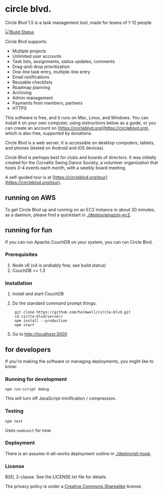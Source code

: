 circle blvd.
===============
Circle Blvd 1.5 is a task management tool, made for teams of 1-12 people. 

[![Build Status](https://travis-ci.org/holmwell/circle-blvd.svg?branch=master)](https://travis-ci.org/holmwell/circle-blvd)

Circle Blvd supports:
 * Multiple projects
 * Unlimited user accounts 
 * Task lists, assignments, status updates, comments
 * Drag-and-drop prioritization
 * One-line task entry, multiple-line entry
 * Email notifications
 * Reusable checklists
 * Roadmap planning
 * Archiving
 * Admin management
 * Payments from members, partners
 * HTTPS

This software is free, and it runs on Mac, Linux, and Windows. You can install it on your own computer, using instructions below as a guide, or you can create an account on [https://circleblvd.org](https://circleblvd.org), which is also free, supported by donations.

Circle Blvd is a web server. It is accessible on desktop computers, tablets, and phones (tested on Android and iOS devices).

Circle Blvd is perhaps best for clubs and boards of directors. It was initially created for the Corvallis Swing Dance Society, a volunteer organization that hosts 3-4 events each month, with a weekly board meeting.

A self-guided tour is at [https://circleblvd.org/tour](https://circleblvd.org/tour).


running on AWS
----------------
To get Circle Blvd up and running on an EC2 instance in about 20 minutes, 
as a daemon, please find a quickstart in [./deploy/amazon-ec2](https://github.com/holmwell/circle-blvd/tree/master/deploy/amazon-ec2). 


running for fun
----------------
If you can run Apache CouchDB on your system, you can run Circle Blvd. 

### Prerequisites
1. Node v6 (v4 is probably fine; see build status)
2. CouchDB >= 1.3

### Installation
1. Install and start CouchDB
2. Do the standard command prompt things:

        git clone https://github.com/holmwell/circle-blvd.git
        cd circle-blvd/server/
        npm install --production
        npm start
  
3. Go to [http://localhost:3000](http://localhost:3000)

for developers
-----------------
If you're making the software or managing deployments, you
might like to know:

### Running for development

    npm run-script debug

This will turn off JavaScript minification / compression.

### Testing

    npm test

Uses `nodeunit` for now.

### Deployment
There is an assume-it-all-works deployment outline in [./deploy/git-hook](https://github.com/holmwell/circle-blvd/tree/master/deploy/git-hook).

### License
BSD, 2-clause. See the LICENSE.txt file for details. 

The privacy policy is under a [Creative Commons Sharealike](https://creativecommons.org/licenses/by-sa/2.5/) license.